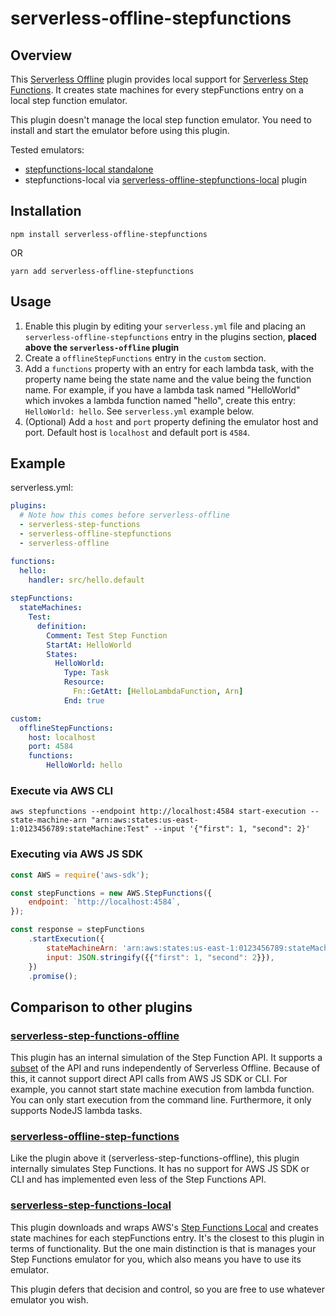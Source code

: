 # serverless-offline-stepfunctions


## Overview


This [Serverless Offline](https://www.npmjs.com/package/serverless-offline) plugin provides local support for [Serverless Step Functions](https://www.npmjs.com/package/serverless-step-functions). It creates state machines for every stepFunctions entry on a local step function emulator.

This plugin doesn't manage the local step function emulator. You need to install and start the emulator before using this plugin.

Tested emulators:
- [stepfunctions-local standalone](https://www.npmjs.com/package/stepfunctions-local)
- stepfunctions-local via [serverless-offline-stepfunctions-local](https://github.com/pianomansam/serverless-offline-stepfunctions-local) plugin


## Installation
```
npm install serverless-offline-stepfunctions
```
OR
```
yarn add serverless-offline-stepfunctions
```

## Usage

1. Enable this plugin by editing your `serverless.yml` file and placing an `serverless-offline-stepfunctions` entry in the plugins section, **placed above the `serverless-offline` plugin**
2. Create a `offlineStepFunctions` entry in the `custom` section.
3. Add a `functions` property with an entry for each lambda task, with the property name being the state name and the value being the function name.
For example, if you have a lambda task named "HelloWorld" which invokes a lambda function named "hello", create this entry: `HelloWorld: hello`.
See `serverless.yml` example below.
4. (Optional) Add a `host` and `port` property defining the emulator host and port. Default host is `localhost` and default port is `4584`.


## Example

serverless.yml:
```yaml
plugins:
  # Note how this comes before serverless-offline
  - serverless-step-functions
  - serverless-offline-stepfunctions
  - serverless-offline

functions:
  hello:
    handler: src/hello.default
    
stepFunctions:
  stateMachines:
    Test:
      definition:
        Comment: Test Step Function
        StartAt: HelloWorld
        States:
          HelloWorld:
            Type: Task
            Resource:
              Fn::GetAtt: [HelloLambdaFunction, Arn]
            End: true

custom:
  offlineStepFunctions:
    host: localhost
    port: 4584
  	functions:
	    HelloWorld: hello
```

### Execute via AWS CLI
```
aws stepfunctions --endpoint http://localhost:4584 start-execution --state-machine-arn "arn:aws:states:us-east-1:0123456789:stateMachine:Test" --input '{"first": 1, "second": 2}'
```


### Executing via AWS JS SDK

```js
const AWS = require('aws-sdk');

const stepFunctions = new AWS.StepFunctions({
	endpoint: `http://localhost:4584`,
});

const response = stepFunctions
	.startExecution({
		stateMachineArn: 'arn:aws:states:us-east-1:0123456789:stateMachine:Test',
		input: JSON.stringify({{"first": 1, "second": 2}}),
	})
	.promise();

```

## Comparison to other plugins

### [serverless-step-functions-offline](https://github.com/vkkis93/serverless-step-functions-offline)

This plugin has an internal simulation of the Step Function API. It supports a [subset](https://github.com/vkkis93/serverless-step-functions-offline#what-does-plugin-support) of the API and runs independently of Serverless Offline. Because of this, it cannot support direct API calls from AWS JS SDK or CLI. For example, you cannot start state machine execution from lambda function. You can only start execution from the command line. Furthermore, it only supports NodeJS lambda tasks.

### [serverless-offline-step-functions](https://github.com/flocasts/serverless-offline-step-functions)

Like the plugin above it (serverless-step-functions-offline), this plugin internally simulates Step Functions. It has no support for AWS JS SDK or CLI and has implemented even less of the Step Functions API.


### [serverless-step-functions-local](https://github.com/codetheweb/serverless-step-functions-local#readme)
This plugin downloads and wraps AWS's [Step Functions Local](https://docs.aws.amazon.com/step-functions/latest/dg/welcome.html) and creates state machines for each stepFunctions entry. It's the closest to this plugin in terms of functionality. But the one main distinction is that is manages your Step Functions emulator for you, which also means you have to use its emulator. 

This plugin defers that decision and control, so you are free to use whatever emulator you wish.
